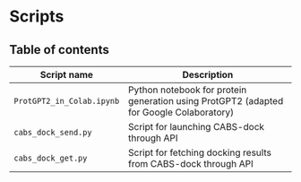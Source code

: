 # Scripts

## Table of contents

| Script name               | Description                                                    |
| ------------------------- | -------------------------------------------------------------- |
| `ProtGPT2_in_Colab.ipynb` | Python notebook for protein generation using ProtGPT2 (adapted for Google Colaboratory) |
| `cabs_dock_send.py`       | Script for launching CABS-dock through API                     |
| `cabs_dock_get.py`        | Script for fetching docking results from CABS-dock through API | 
